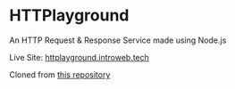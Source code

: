 # HTTPlayground

An HTTP Request & Response Service made using Node.js

Live Site: [httplayground.introweb.tech](https://httplayground.introweb.tech)

Cloned from [this repository](https://github.com/isayme/node-httpbin)